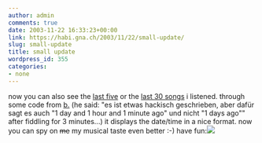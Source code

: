 ```yaml
---
author: admin
comments: true
date: 2003-11-22 16:33:23+00:00
link: https://habi.gna.ch/2003/11/22/small-update/
slug: small-update
title: small update
wordpress_id: 355
categories:
- none
---
```


now you can also see the [last five](https://habi.gna.ch/blog/ipod/lastfive.html) or the [last 30 songs](https://habi.gna.ch/blog/ipod/last30.html) i listened.
through some code from [b.](http://www.bernhardseefeld.ch/) (he said: "es ist etwas hackisch geschrieben, aber dafür sagt es auch "1 day and 1 hour and 1 minute ago" und nicht "1 days ago"" after fiddling for 3 minutes...) it displays the date/time in a nice format.
now you can spy on <strike>me</strike> my musical taste even better :-)
have fun:[![](https://habi.gna.ch/blog/images/blogtunes-tm.jpg)](https://habi.gna.ch/blog/images/blogtunes.jpg)
